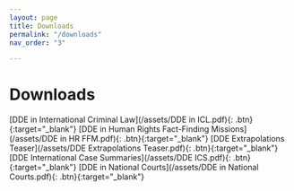 ```yaml
---
layout: page
title: Downloads
permalink: "/downloads"
nav_order: "3"

---
```

# Downloads

[DDE in International Criminal Law](/assets/DDE in ICL.pdf){: .btn}{:target="_blank"}
[DDE in Human Rights Fact-Finding Missions](/assets/DDE in HR FFM.pdf){: .btn}{:target="_blank"}
[DDE Extrapolations Teaser](/assets/DDE Extrapolations Teaser.pdf){: .btn}{:target="_blank"}
[DDE International Case Summaries](/assets/DDE ICS.pdf){: .btn}{:target="_blank"}
[DDE in National Courts](/assets/DDE in National Courts.pdf){: .btn}{:target="_blank"}
